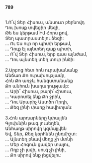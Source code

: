 **789**

\
1.Ո՜վ Տեր Հիսուս, անսուտ բերնովդ\
Դու խոսք տվեցիր մեզի,\
Թե ես կերթամ Իմ Հորս քով,\
Տեղ պատրաստելու ձեզի:\
 ... Ու Ես ուր որ պիտի երթամ,\
 ... Դուք էլ այնտեղ գաք պիտի,\
 ... Ո՜վ Տեր Հիսուս, երբ գաս այնժամ,\
 ... Դու այնտեղ տեղ տուր ինձի:\
\
2.Սրբոց հետ հոն ուրախանանք\
Անճառ Քո ուրախությամբ,\
Հոն Քո առջև հանգստանանք\
Քո անհուն խաղաղությամբ:\
 ... Արի՜ Հիսուս, բարի՛ Հիսուս,\
 ... Կարոտել ենք Քո ջրին,\
 ... Դու Արարիչ Աստծո Որդի,\
 ... Քեզ լինի փառք հավիտյան:\
\
3.Հոն արդարները կփայլեն\
Գլուխնին թագ լուսեղեն,\
Անհաղթ սիրովդ կզմայլվեն\
Եվ, Տեր, Քեզ կօրհնեն ընդմիշտ:\
 ... Այնտեղ բնավ մեղք չի մտնի\
 ... Մեր Հոգուն ցավեր տալու,\
 ... Ողբ չի լսվի, սուգ չի լինի,\
 ... Քո սիրով ենք լեցվելու:
